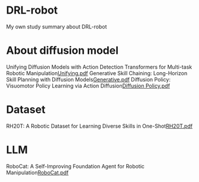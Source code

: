 # DRL-robot
My own study summary about DRL-robot
# About diffusion model
  Unifying Diffusion Models with Action Detection Transformers for Multi-task Robotic Manipulation[Unifying.pdf](https://github.com/leoliumessi/DRL-robot/files/12604665/Unifying.pdf)
  Generative Skill Chaining: Long-Horizon Skill Planning with Diffusion Models[Generative.pdf](https://github.com/leoliumessi/DRL-robot/files/12604667/Generative.pdf)
  Diffusion Policy: Visuomotor Policy Learning via Action Diffusion[Diffusion Policy.pdf](https://github.com/leoliumessi/DRL-robot/files/12682523/Diffusion.Policy.pdf)
# Dataset
  RH20T: A Robotic Dataset for Learning Diverse Skills in One-Shot[RH20T.pdf](https://github.com/leoliumessi/DRL-robot/files/12604663/RH20T.pdf)
# LLM
  RoboCat: A Self-Improving Foundation Agent for Robotic Manipulation[RoboCat.pdf](https://github.com/leoliumessi/DRL-robot/files/12604655/RoboCat.pdf)


